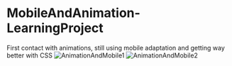 # MobileAndAnimation-LearningProject
First contact with animations, still using mobile adaptation and getting way better with CSS
![AnimationAndMobile1](https://github.com/vinoduarte/TimerByMyselfJs-8thProject/assets/139930713/37219e18-5439-4930-b671-c01ea2285c22)
![AnimationAndMobile2](https://github.com/vinoduarte/TimerByMyselfJs-8thProject/assets/139930713/745eecb7-dc5b-4d56-98f5-bb90e9eacd8d)
